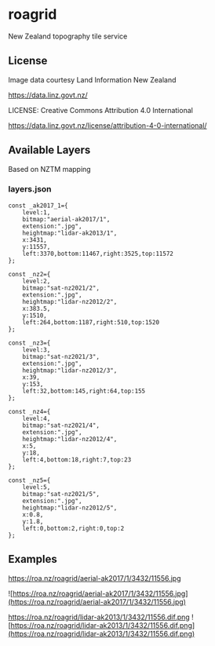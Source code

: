 # roagrid
New Zealand topography tile service

## License

Image data courtesy Land Information New Zealand

https://data.linz.govt.nz/

LICENSE: Creative Commons Attribution 4.0 International

https://data.linz.govt.nz/license/attribution-4-0-international/

## Available Layers

Based on NZTM mapping

### layers.json

```
const _ak2017_1={
	level:1,
	bitmap:"aerial-ak2017/1",
	extension:".jpg",
	heightmap:"lidar-ak2013/1",
	x:3431,
	y:11557,
	left:3370,bottom:11467,right:3525,top:11572
};

const _nz2={
	level:2,
	bitmap:"sat-nz2021/2",
	extension:".jpg",
	heightmap:"lidar-nz2012/2",
	x:383.5,
	y:1510,
	left:264,bottom:1187,right:510,top:1520
};

const _nz3={
	level:3,
	bitmap:"sat-nz2021/3",
	extension:".jpg",
	heightmap:"lidar-nz2012/3",
	x:39,
	y:153,
	left:32,bottom:145,right:64,top:155
};

const _nz4={
	level:4,
	bitmap:"sat-nz2021/4",
	extension:".jpg",
	heightmap:"lidar-nz2012/4",
	x:5,
	y:18,
	left:4,bottom:18,right:7,top:23
};

const _nz5={
	level:5,
	bitmap:"sat-nz2021/5",
	extension:".jpg",
	heightmap:"lidar-nz2012/5",
	x:0.8,
	y:1.8,
	left:0,bottom:2,right:0,top:2
};
```

## Examples

https://roa.nz/roagrid/aerial-ak2017/1/3432/11556.jpg

![https://roa.nz/roagrid/aerial-ak2017/1/3432/11556.jpg](https://roa.nz/roagrid/aerial-ak2017/1/3432/11556.jpg)

https://roa.nz/roagrid/lidar-ak2013/1/3432/11556.dif.png
![https://roa.nz/roagrid/lidar-ak2013/1/3432/11556.dif.png](https://roa.nz/roagrid/lidar-ak2013/1/3432/11556.dif.png)

